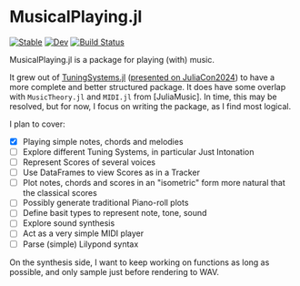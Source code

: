 # MusicalPlaying.jl

[![Stable](https://img.shields.io/badge/docs-stable-blue.svg)](https://tp2750.github.io/MusicalPlaying.jl/stable/)
[![Dev](https://img.shields.io/badge/docs-dev-blue.svg)](https://tp2750.github.io/MusicalPlaying.jl/dev/)
[![Build Status](https://github.com/tp2750/MusicalPlaying.jl/actions/workflows/CI.yml/badge.svg?branch=main)](https://github.com/tp2750/MusicalPlaying.jl/actions/workflows/CI.yml?query=branch%3Amain)

MusicalPlaying.jl is a package for playing (with) music.

It grew out of [TuningSystems.jl]() ([presented on JuliaCon2024]()) to have a more complete and better structured package.
It does have some overlap with `MusicTheory.jl` and `MIDI.jl` from [JuliaMusic]. 
In time, this may be resolved, but for now, I focus on writing the package, as I find most logical.

I plan to cover:

- [X] Playing simple notes, chords and melodies
- [ ] Explore different Tuning Systems, in particular Just Intonation
- [ ] Represent Scores of several voices
- [ ] Use DataFrames to view Scores as in a Tracker
- [ ] Plot notes, chords and scores in an "isometric" form more natural that the classical scores
- [ ] Possibly generate traditional Piano-roll plots
- [ ] Define basit types to represent note, tone, sound
- [ ] Explore sound synthesis
- [ ] Act as a very simple MIDI player
- [ ] Parse (simple) Lilypond syntax

On the synthesis side, I want to keep working on functions as long as possible, and only sample just before rendering to WAV.


